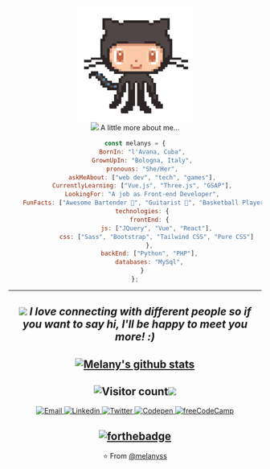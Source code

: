 <!-- <img src="https://github.com/melanyss/melanyss/blob/main/banner.png"></a> -->
<div align="center">
<img align='center' src="https://raw.githubusercontent.com/iCharlesZ/FigureBed/master/img/octocat.gif" width="230">
    <br>
<img src="https://media.giphy.com/media/VgCDAzcKvsR6OM0uWg/giphy.gif" width="50"> A little more about me...  
    
```javascript
const melanys = {
    BornIn: "l'Avana, Cuba",
    GrownUpIn: "Bologna, Italy",
    pronouns: "She/Her",
    askMeAbout: ["web dev", "tech", "games"],
    CurrentlyLearning: ["Vue.js", "Three.js", "GSAP"],
    LookingFor: "A job as Front-end Developer",
    FunFacts: ["Awesome Bartender 🍹", "Guitarist 🎸", "Basketball Player 🏀"],
    technologies: {
        frontEnd: {
            js: ["JQuery", "Vue", "React"],
            css: ["Sass", "Bootstrap", "Tailwind CSS", "Pure CSS"]
        },
        backEnd: ["Python", "PHP"],
        databases: "MySql",
    }
};
```
---
<img src="https://media.giphy.com/media/LnQjpWaON8nhr21vNW/giphy.gif" width="60"> <em><b>I love connecting with different people</b> so if you want to say <b>hi, I'll be happy to meet you more!</b> :)</em>
---

## [![Melany's github stats](https://github-readme-stats.vercel.app/api?username=melanyss)](https://github.com/melanyss/github-readme-stats)
## ![Visitor count](https://visitor-badge.laobi.icu/badge?page_id=melanyss.melanyss)<img src="https://media.giphy.com/media/dxn6fRlTIShoeBr69N/giphy.gif" width="30">

<p align="center">
    <a href="mailto:melanyss@pm.me" target="_blank">
        <img src="https://img.icons8.com/fluent/48/000000/email.png" alt="Email" width="70px" height="70px" style="img:hover {-webkit-transform: scale(1.1);
  transform: scale(1.1);}">
    </a>
    <a href="https://www.linkedin.com/in/melanysft/" target="_blank">
        <img src="https://img.icons8.com/cute-clipart/64/000000/linkedin.png" alt="Linkedin" width="70px" height="70px" style="img:hover {-webkit-transform: scale(1.1);
  transform: scale(1.1);}">
    </a>
    <a href="https://twitter.com/MelanysFT" target="_blank">
        <img src="https://img.icons8.com/cute-clipart/64/000000/twitter.png" alt="Twitter" width="70px" height="70px" style="img:hover {-webkit-transform: scale(1.1);
  transform: scale(1.1);}">
    </a>
    <a href="https://codepen.io/melanys/" target="_blank">
        <img src="https://img.icons8.com/ios-filled/50/000000/codepen.png" alt="Codepen" width="70px" height="70px" style="img:hover {-webkit-transform: scale(1.1);
  transform: scale(1.1);}">
    </a>
    <a href="https://www.freecodecamp.org/melanys" target="_blank">
        <img src="https://api.iconify.design/simple-icons:freecodecamp.svg" alt="freeCodeCamp" width="70px" height="70px" style="img:hover {-webkit-transform: scale(1.1);
  transform: scale(1.1);}">
    </a></p>

## [![forthebadge](https://forthebadge.com/images/badges/built-with-love.svg)](https://forthebadge.com)

    
⭐️ From [@melanyss](https://github.com/melanyss)


</div>

